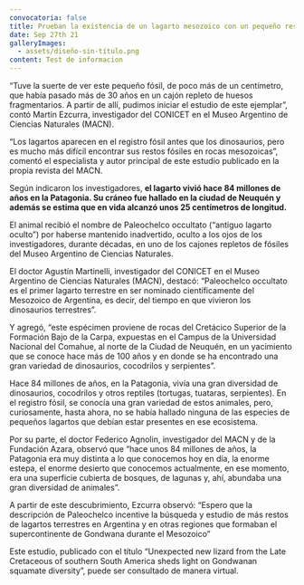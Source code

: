 ```yaml
---
convocatoria: false
title: Prueban la existencia de un lagarto mesozoico con un pequeño resto fósil
date: Sep 27th 21
galleryImages:
  - assets/diseño-sin-título.png
content: Test de informacion
---
```

<!--StartFragment-->

“Tuve la suerte de ver este pequeño fósil, de poco más de un centímetro, que había pasado más de 30 años en un cajón repleto de huesos fragmentarios. A partir de allí, pudimos iniciar el estudio de este ejemplar”, contó Martín Ezcurra, investigador del CONICET en el Museo Argentino de Ciencias Naturales (MACN).

“Los lagartos aparecen en el registro fósil antes que los dinosaurios, pero es mucho más difícil encontrar sus restos fósiles en rocas mesozoicas”, comentó el especialista y autor principal de este estudio publicado en la propia revista del MACN.

Según indicaron los investigadores, **el lagarto vivió hace 84 millones de años en la Patagonia. Su cráneo fue hallado en la ciudad de Neuquén y además se estima que en vida alcanzó unos 25 centímetros de longitud.**

El animal recibió el nombre de Paleochelco occultato (“antiguo lagarto oculto”) por haberse mantenido inadvertido, oculto a los ojos de los investigadores, durante décadas, en uno de los cajones repletos de fósiles del Museo Argentino de Ciencias Naturales.

El doctor Agustín Martinelli, investigador del CONICET en el Museo Argentino de Ciencias Naturales (MACN), destacó: “Paleochelco occultato es el primer lagarto terrestre en ser nominado científicamente del Mesozoico de Argentina, es decir, del tiempo en que vivieron los dinosaurios terrestres”.

Y agregó, “este espécimen proviene de rocas del Cretácico Superior de la Formación Bajo de la Carpa, expuestas en el Campus de la Universidad Nacional del Comahue, al norte de la Ciudad de Neuquén, en un yacimiento que se conoce hace más de 100 años y en donde se ha encontrado una gran variedad de dinosaurios, cocodrilos y serpientes”.

Hace 84 millones de años, en la Patagonia, vivía una gran diversidad de dinosaurios, cocodrilos y otros reptiles (tortugas, tuataras, serpientes). En el registro fósil, se conocía una gran variedad de estos animales, pero, curiosamente, hasta ahora, no se había hallado ninguna de las especies de pequeños lagartos que debían estar presentes en ese ecosistema.

Por su parte, el doctor Federico Agnolin, investigador del MACN y de la Fundación Azara, observó que “hace unos 84 millones de años, la Patagonia era muy distinta a lo que conocemos hoy en día, la enorme estepa, el enorme desierto que conocemos actualmente, en ese momento, era una superficie cubierta de bosques, de lagunas y, ahí, abundaba una gran diversidad de animales”.

A partir de este descubrimiento, Ezcurra observó: “Espero que la descripción de Paleochelco incentive la búsqueda y estudio de más restos de lagartos terrestres en Argentina y en otras regiones que formaban el supercontinente de Gondwana durante el Mesozoico”

Este estudio, publicado con el título “Unexpected new lizard from the Late Cretaceous of southern South America sheds light on Gondwanan squamate diversity”, puede ser consultado de manera virtual.

<!--EndFragment-->
